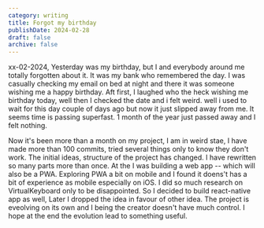 ```yaml
---
category: writing
title: Forgot my birthday
publishDate: 2024-02-28
draft: false
archive: false
---
```


xx-02-2024, Yesterday was my birthday, but I and everybody around me totally forgotten about it. It was my bank who remembered the day. I was casually checking my email on bed at night and there it was someone wishing me a happy birthday. Aft first, I laughed who the heck wishing me birthday today, well then I checked the date and i felt weird. well i used to wait for this day couple of days ago but now it just slipped away from me. It seems time is passing superfast. 1 month of the year just passed away and I felt nothing.

Now it's been more than a month on my project, I am in weird stae, I have made more than 100 commits, tried several things only to know they don't work. The initial ideas, structure of the project has changed. I have rewritten so many parts more than once. At the I was building a web app -- which will also be a PWA. Exploring PWA a bit on mobile and I found it doens't has a bit of experience as mobile especially on iOS. I did so much research on VirtualKeyboard only to be disappointed. So I decided to build react-native app as well, Later I dropped the idea in favour of other idea. The project is eveolving on its own and I being the creator doesn't have much control. I hope at the end the evolution lead to something useful.

